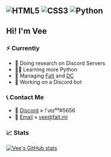 
<img alt="HTML5" src="https://img.shields.io/badge/html5%20-%23E34F26.svg?&style=for-the-badge&logo=html5&logoColor=white"/> <img alt="CSS3" src="https://img.shields.io/badge/css3%20-%231572B6.svg?&style=for-the-badge&logo=css3&logoColor=white"/> <img alt="Python" src="https://img.shields.io/badge/python%20-%2314354C.svg?&style=for-the-badge&logo=python&logoColor=white"/>
---
## Hi! I'm Vee

### ⚡ Currently 
- 🔎 Doing research on Discord Servers
- 👨‍💻 Learning more Python
- 🧰 Managing [Falt](https://discord.gg/ehMvhM7) and [DC](https://discord.gg/dankers)
- 🤖 Working on a Discord bot

### 📞 Contact Me
- 💭 [Discord](https://discord.gg/ehMvhM7) » !ٴᴠᴇᴇ⁶⁹#5656
- 📩 [Email]() » <vee@falt.ml>

### 📈 Stats  

[![Vee's GitHub stats](https://github-readme-stats.vercel.app/api?username=vee-git&count_private=true&theme=slateorange&bg_color=20,ff00c4,933fde,5e2ee8,0019db)](https://github.com/anuraghazra/github-readme-stats)

